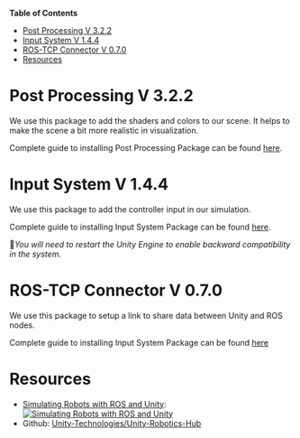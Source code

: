 **Table of Contents**
<!-- TOC -->

- [Post Processing V 3.2.2](#post-processing-v-322)
- [Input System V 1.4.4](#input-system-v-144)
- [ROS-TCP Connector V 0.7.0](#ros-tcp-connector-v-070)
- [Resources](#resources)

<!-- /TOC -->

# Post Processing V 3.2.2

We use this package to add the shaders and colors to our scene. It helps to make the scene a bit more realistic in visualization.

Complete guide to installing Post Processing Package can be found [here](https://docs.unity3d.com/Packages/com.unity.postprocessing@3.2/manual/Installation.html).

# Input System V 1.4.4

We use this package to add the controller input in our simulation.

Complete guide to installing Input System Package can be found [here](https://docs.unity3d.com/Packages/com.unity.inputsystem@1.4/manual/Installation.html).

📓*You will need to restart the Unity Engine to enable backward compatibility in the system.*

# ROS-TCP Connector V 0.7.0

We use this package to setup a link to share data between Unity and ROS nodes.

Complete guide to installing Input System Package can be found [here](https://github.com/Unity-Technologies/ROS-TCP-Connector)

# Resources

- [Simulating Robots with ROS and Unity](https://resources.unity.com/unitenow/onlinesessions/simulating-robots-with-ros-and-unity):
    [![Simulating Robots with ROS and Unity](https://img.youtube.com/vi/6Vj23flmKLs/0.jpg)](https://www.youtube.com/watch?v=6Vj23flmKLs)
- Github: [Unity-Technologies/Unity-Robotics-Hub](https://github.com/Unity-Technologies/Unity-Robotics-Hub)